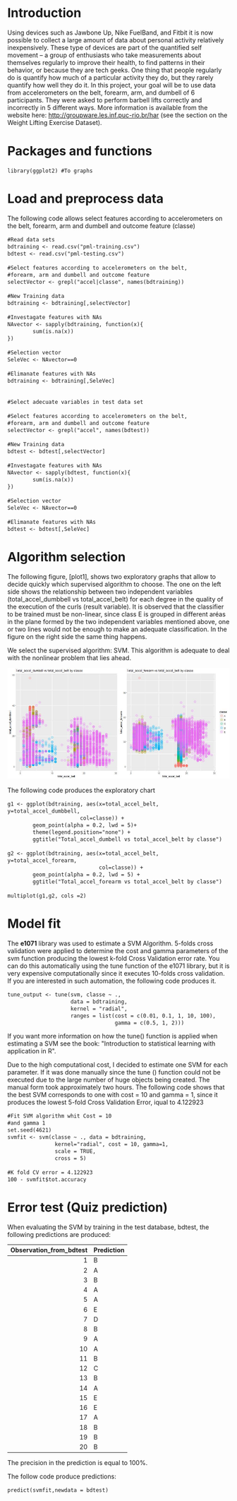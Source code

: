 Introduction
===================

Using devices such as Jawbone Up, Nike FuelBand, and Fitbit it is now possible to collect a large amount of data about personal activity relatively inexpensively. These type of devices are part of the quantified self movement – a group of enthusiasts who take measurements about themselves regularly to improve their health, to find patterns in their behavior, or because they are tech geeks. One thing that people regularly do is quantify how much of a particular activity they do, but they rarely quantify how well they do it. In this project, your goal will be to use data from accelerometers on the belt, forearm, arm, and dumbell of 6 participants. They were asked to perform barbell lifts correctly and incorrectly in 5 different ways. More information is available from the website here: http://groupware.les.inf.puc-rio.br/har (see the section on the Weight Lifting Exercise Dataset).

Packages and functions
===================


    library(ggplot2) #To graphs



Load and preprocess data
===================


The following code allows select features according to accelerometers on
the belt, forearm, arm and dumbell and outcome feature (classe)

    #Read data sets
    bdtraining <- read.csv("pml-training.csv")
    bdtest <- read.csv("pml-testing.csv")

    #Select features according to accelerometers on the belt, 
    #forearm, arm and dumbell and outcome feature
    selectVector <- grepl("accel|classe", names(bdtraining))

    #New Training data
    bdtraining <- bdtraining[,selectVector]

    #Investagate features with NAs
    NAvector <- sapply(bdtraining, function(x){
            sum(is.na(x))
    })

    #Selection vector
    SeleVec <- NAvector==0

    #Elimanate features with NAs
    bdtraining <- bdtraining[,SeleVec]


    #Select adecuate variables in test data set

    #Select features according to accelerometers on the belt, 
    #forearm, arm and dumbell and outcome feature
    selectVector <- grepl("accel", names(bdtest))

    #New Training data
    bdtest <- bdtest[,selectVector]

    #Investagate features with NAs
    NAvector <- sapply(bdtest, function(x){
            sum(is.na(x))
    })

    #Selection vector
    SeleVec <- NAvector==0

    #Elimanate features with NAs
    bdtest <- bdtest[,SeleVec]

Algorithm selection
===================

The following figure, \[plot1\], shows two exploratory graphs that allow
to decide quickly which supervised algorithm to choose. The one on the
left side shows the relationship between two independent variables
(total\_accel\_dumbbell vs total\_accel\_belt) for each degree in the
quality of the execution of the curls (result variable). It is observed
that the classifier to be trained must be non-linear, since class E is
grouped in different aréas in the plane formed by the two independent
variables mentioned above, one or two lines would not be enough to make
an adequate classification. In the figure on the right side the same
thing happens.

We select the supervised algorithm: SVM. This algorithm is
adequate to deal with the nonlinear problem that lies ahead.

![](plots/plot1.jpg)

The following code produces the exploratory chart

    g1 <- ggplot(bdtraining, aes(x=total_accel_belt, y=total_accel_dumbbell,
                           col=classe)) +
            geom_point(alpha = 0.2, lwd = 5)+
            theme(legend.position="none") + 
            ggtitle("Total_accel_dumbell vs total_accel_belt by classe")

    g2 <- ggplot(bdtraining, aes(x=total_accel_belt, y=total_accel_forearm,
                                 col=classe)) +
            geom_point(alpha = 0.2, lwd = 5) + 
            ggtitle("Total_accel_forearm vs total_accel_belt by classe")

    multiplot(g1,g2, cols =2)

Model fit
=========

The **e1071** library was used to estimate a SVM Algorithm. 5-folds
cross validation were applied to determine the cost and gamma parameters
of the svm function producing the lowest k-fold Cross Validation error
rate. You can do this automatically using the tune function of the e1071
library, but it is very expensive computationally since it executes
10-folds cross validation. If you are interested in such automation, the
following code produces it.

    tune_output <- tune(svm, classe ~ .,
                        data = bdtraining,
                        kernel = "radial",
                        ranges = list(cost = c(0.01, 0.1, 1, 10, 100),
                                      gamma = c(0.5, 1, 2)))

If you want more information on how the tune() function is applied when
estimating a SVM see the book: "Introduction to statistical learning
with application in R".

Due to the high computational cost, I decided to estimate one SVM for
each parameter. If it was done manually since the tune () function could
not be executed due to the large number of huge objects being created.
The manual form took approximately two hours. The following code shows
that the best SVM corresponds to one with cost = 10 and gamma = 1, since
it produces the lowest 5-fold Cross Validation Error, iqual to 4.122923

    #Fit SVM algorithm whit Cost = 10
    #and gamma 1
    set.seed(4621)
    svmfit <- svm(classe ~ ., data = bdtraining,
                   kernel="radial", cost = 10, gamma=1,
                   scale = TRUE,
                   cross = 5)

    #K fold CV error = 4.122923
    100 - svmfit$tot.accuracy

Error test (Quiz prediction)
============================

When evaluating the SVM by training in the test database, bdtest, the
following predictions are produced:

<table>
<thead>
<tr class="header">
<th align="right">Observation_from_bdtest</th>
<th align="left">Prediction</th>
</tr>
</thead>
<tbody>
<tr class="odd">
<td align="right">1</td>
<td align="left">B</td>
</tr>
<tr class="even">
<td align="right">2</td>
<td align="left">A</td>
</tr>
<tr class="odd">
<td align="right">3</td>
<td align="left">B</td>
</tr>
<tr class="even">
<td align="right">4</td>
<td align="left">A</td>
</tr>
<tr class="odd">
<td align="right">5</td>
<td align="left">A</td>
</tr>
<tr class="even">
<td align="right">6</td>
<td align="left">E</td>
</tr>
<tr class="odd">
<td align="right">7</td>
<td align="left">D</td>
</tr>
<tr class="even">
<td align="right">8</td>
<td align="left">B</td>
</tr>
<tr class="odd">
<td align="right">9</td>
<td align="left">A</td>
</tr>
<tr class="even">
<td align="right">10</td>
<td align="left">A</td>
</tr>
<tr class="odd">
<td align="right">11</td>
<td align="left">B</td>
</tr>
<tr class="even">
<td align="right">12</td>
<td align="left">C</td>
</tr>
<tr class="odd">
<td align="right">13</td>
<td align="left">B</td>
</tr>
<tr class="even">
<td align="right">14</td>
<td align="left">A</td>
</tr>
<tr class="odd">
<td align="right">15</td>
<td align="left">E</td>
</tr>
<tr class="even">
<td align="right">16</td>
<td align="left">E</td>
</tr>
<tr class="odd">
<td align="right">17</td>
<td align="left">A</td>
</tr>
<tr class="even">
<td align="right">18</td>
<td align="left">B</td>
</tr>
<tr class="odd">
<td align="right">19</td>
<td align="left">B</td>
</tr>
<tr class="even">
<td align="right">20</td>
<td align="left">B</td>
</tr>
</tbody>
</table>

The precision in the prediction is equal to 100%. 

The follow code produce predictions:

    predict(svmfit,newdata = bdtest)
